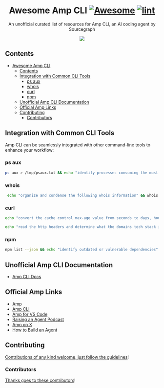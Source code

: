 <div align="center">

<!-- title -->

<!--lint ignore no-dead-urls-->

# Awesome Amp CLI [![Awesome](https://awesome.re/badge.svg)](https://awesome.re) [![lint](https://github.com/jdorfman/awesome-amp-cli#/actions/workflows/lint.yaml/badge.svg)](https://github.com/jdorfman/awesome-amp-cli#/actions/workflows/lint.yaml)

<!-- subtitle -->

An unofficial curated list of resources for Amp CLI, an AI coding agent by Sourcegraph

<!-- image -->

<a href="" target="_blank" rel="noopener noreferrer">
  <img src="https://private-user-images.githubusercontent.com/398230/440639830-aaff0ad1-a4b5-4ac8-a58b-e7dfb02ec64a.jpg?jwt=eyJhbGciOiJIUzI1NiIsInR5cCI6IkpXVCJ9.eyJpc3MiOiJnaXRodWIuY29tIiwiYXVkIjoicmF3LmdpdGh1YnVzZXJjb250ZW50LmNvbSIsImtleSI6ImtleTUiLCJleHAiOjE3NDY1MDY3OTYsIm5iZiI6MTc0NjUwNjQ5NiwicGF0aCI6Ii8zOTgyMzAvNDQwNjM5ODMwLWFhZmYwYWQxLWE0YjUtNGFjOC1hNThiLWU3ZGZiMDJlYzY0YS5qcGc_WC1BbXotQWxnb3JpdGhtPUFXUzQtSE1BQy1TSEEyNTYmWC1BbXotQ3JlZGVudGlhbD1BS0lBVkNPRFlMU0E1M1BRSzRaQSUyRjIwMjUwNTA2JTJGdXMtZWFzdC0xJTJGczMlMkZhd3M0X3JlcXVlc3QmWC1BbXotRGF0ZT0yMDI1MDUwNlQwNDQxMzZaJlgtQW16LUV4cGlyZXM9MzAwJlgtQW16LVNpZ25hdHVyZT05YzM2YTJmNzcwNjdlMmMzZjQyZjFmYjg2YjkxMWY2MmE0MzI4OGQ1YzQ5OThlODJlZTlkODRmYmVjNDVlOGU0JlgtQW16LVNpZ25lZEhlYWRlcnM9aG9zdCJ9.7VvP5EppCE0uAZ5ZKB7zvmx6sUOjX87jeBjEDad51iY" />
</a>

<!-- description -->

</div>

<!-- TOC -->

## Contents

- [Awesome Amp CLI  ](#awesome-amp-cli--)
  - [Contents](#contents)
  - [Integration with Common CLI Tools](#integration-with-common-cli-tools)
    - [ps aux](#ps-aux)
    - [whois](#whois)
    - [curl](#curl)
    - [npm](#npm)
  - [Unofficial Amp CLI Documentation](#unofficial-amp-cli-documentation)
  - [Official Amp Links](#official-amp-links)
  - [Contributing](#contributing)
    - [Contributors](#contributors)

<!-- CONTENT -->

## Integration with Common CLI Tools

Amp CLI can be seamlessly integrated with other command-line tools to enhance your workflow:

### ps aux

```bash
ps aux > /tmp/psaux.txt && echo "identify processes consuming the most resources" && cat /tmp/psaux.txt | amp
```

### whois

```bash
 echo "organize and condense the following whois information" && whois example.com | amp
```

### curl

```bash
echo "convert the cache control max-age value from seconds to days, hours, minutes" $(curl -I https://example.com) | amp
```

```bash
echo "read the http headers and determine what the domains tech stack is." $(curl -Is https://example.com) | amp
```

### npm

```bash
npm list --json && echo "identify outdated or vulnerable dependencies" | amp
```

## Unofficial Amp CLI Documentation

- [Amp CLI Docs](amp_cli_docs.md)

## Official Amp Links

- [Amp](https://ampcode.com)
- [Amp CLI](https://www.npmjs.com/package/@sourcegraph/amp)
- [Amp for VS Code](https://marketplace.visualstudio.com/items?itemName=sourcegraph.amp)
- [Raising an Agent Podcast](https://ampcode.com/podcast)
- [Amp on X](https://x.com/ampcode)
- [How to Build an Agent](https://ampcode.com/how-to-build-an-agent)

## Contributing

[Contributions of any kind welcome, just follow the guidelines](contributing.md)!

### Contributors

[Thanks goes to these contributors](https://github.com/jdorfman/awesome-amp-cli/graphs/contributors)!
